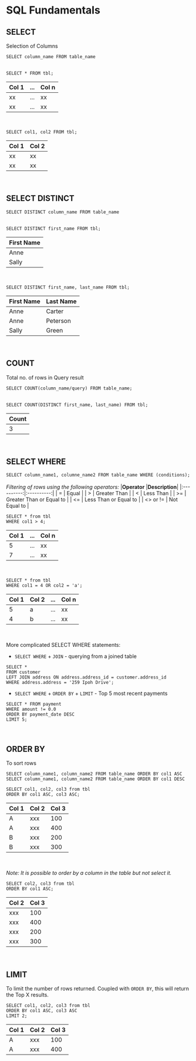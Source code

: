 # SQL Fundamentals

## SELECT

Selection of Columns

`SELECT column_name FROM table_name`
<br><br>


```
SELECT * FROM tbl;
```
|**Col 1** |**...**|**Col n**|
|----------|----------|----------|
| xx    | ...    | xx    |
| xx    | ...    | xx    |
<br>

```
SELECT col1, col2 FROM tbl;
```
|**Col 1** |**Col 2**|
|----------|----------|
| xx    | xx    |
| xx    | xx    |
<br>

## SELECT DISTINCT

`SELECT DISTINCT column_name FROM table_name`
<br><br>

```
SELECT DISTINCT first_name FROM tbl;
```
|**First Name** |
|----------|
| Anne    |
| Sally    |
<br>


```
SELECT DISTINCT first_name, last_name FROM tbl;
```
|**First Name** |**Last Name**|
|----------|----------|
| Anne    | Carter    |
| Anne    | Peterson    |
| Sally    | Green    |
<br>


## COUNT

Total no. of rows in Query result

`SELECT COUNT(column_name/query) FROM table_name;`
<br><br>

```
SELECT COUNT(DISTINCT first_name, last_name) FROM tbl;
```
|**Count** |
|----------|
| 3    |
<br>


## SELECT WHERE 

`SELECT column_name1, columne_name2 FROM table_name WHERE (conditions);`
<br><br>
_Filtering of rows using the following operators:_
|**Operator** |**Description**|
|:----------:|:----------:|
| =    | Equal    |
| >    | Greater Than    |
| <    | Less Than    |
| >=    | Greater Than or Equal to    |
| <=    | Less Than or Equal to    |
| <> or != | Not Equal to    |
<br>

```
SELECT * from tbl
WHERE col1 > 4;
```
|**Col 1** |**...**|**Col n**|
|----------|----------|----------|
| 5    | ...    | xx    |
| 7    | ...    | xx    |
<br>

```
SELECT * from tbl 
WHERE col1 = 4 OR col2 = 'a';
```
|**Col 1** |**Col 2**|**...**|**Col n**|
|----------|----------|----------|----------|
| 5    | a | ...    | xx    |
| 4    | b | ...    | xx    |
<br>

More complicated SELECT WHERE statements:
- `SELECT WHERE` + `JOIN` - querying from a joined table
```
SELECT *
FROM customer
LEFT JOIN address ON address.address_id = customer.address_id
WHERE address.address = '259 Ipoh Drive';
```
- `SELECT WHERE` + `ORDER BY` + `LIMIT` - Top 5 most recent payments
```
SELECT * FROM payment
WHERE amount != 0.0
ORDER BY payment_date DESC
LIMIT 5;
```

<br>


## ORDER BY

To sort rows

`SELECT column_name1, column_name2 FROM table_name ORDER BY col1 ASC`
`SELECT column_name1, column_name2 FROM table_name ORDER BY col1 DESC`

```
SELECT col1, col2, col3 from tbl 
ORDER BY col1 ASC, col3 ASC;
```
|**Col 1**|**Col 2**|**Col 3**|
|----------|----------|----------|
| A    | xxx    | 100    |
| A    | xxx    | 400    |
| B    | xxx    | 200    |
| B    | xxx    | 300    |
<br>

_Note: It is possible to order by a column in the table but not select it._
```
SELECT col2, col3 from tbl 
ORDER BY col1 ASC;
```
|**Col 2**|**Col 3**|
|----------|----------|
| xxx    | 100    |
| xxx    | 400    |
| xxx    | 200    |
| xxx    | 300    |
<br>

## LIMIT

To limit the number of rows returned. Coupled with `ORDER BY`, this will return the Top X results.

```
SELECT col1, col2, col3 from tbl 
ORDER BY col1 ASC, col3 ASC
LIMIT 2;
```
|**Col 1**|**Col 2**|**Col 3**|
|----------|----------|----------|
| A    | xxx    | 100    |
| A    | xxx    | 400    |
<br>



